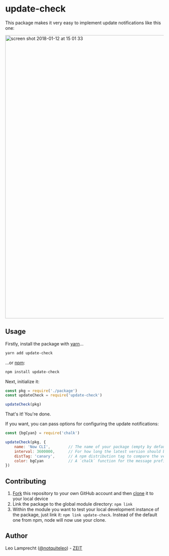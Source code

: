 # update-check 

This package makes it very easy to implement update notifications like this
one:

<img width="900" alt="screen shot 2018-01-12 at 15 01 33" src="https://user-images.githubusercontent.com/6170607/34878177-8b2aa826-f7a9-11e7-90df-2c3c7f02a774.png">

## Usage

Firstly, install the package with [yarn](https://yarnpkg.com/en/)...

```bash
yarn add update-check
```

...or [npm](https://www.npmjs.com/):

```bash
npm install update-check
```

Next, initialize it:

```js
const pkg = require('./package')
const updateCheck = require('update-check')

updateCheck(pkg)
```

That's it! You're done.

If you want, you can pass options for configuring the update notifications:

```js
const {bgCyan} = require('chalk')

updateCheck(pkg, {
    name: 'Now CLI',        // The name of your package (empty by default)
    interval: 3600000,      // For how long the latest version should be cached (default: 1 day)
    distTag: 'canary',      // A npm distribution tag to compare the version to (default: 'latest')
    color: bgCyan           // A `chalk` function for the message prefix (default: `bgCyan`)
})
```

## Contributing

1. [Fork](https://help.github.com/articles/fork-a-repo/) this repository to your own GitHub account and then [clone](https://help.github.com/articles/cloning-a-repository/) it to your local device
2. Link the package to the global module directory: `npm link`
3. Within the module you want to test your local development instance of the package, just link it: `npm link update-check`. Instead of the default one from npm, node will now use your clone.

## Author

Leo Lamprecht ([@notquiteleo](https://twitter.com/notquiteleo)) - [ZEIT](https://zeit.co)

